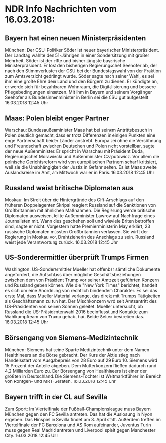 # NDR Info Nachrichten vom 16.03.2018:


## Bayern hat einen neuen Ministerpräsidenten
München: Der CSU-Politiker Söder ist neuer bayerischer Ministerpräsident. Der Landtag wählte den 51-Jährigen in einer Sondersitzung mit großer Mehrheit. Söder ist der elfte und bisher jüngste bayerische Ministerpräsident. Er löst den bisherigen Regierungschef Seehofer ab, der nach den Stimmverlusten der CSU bei der Bundestagswahl von der Fraktion zum Amtsverzicht gedrängt wurde. Söder sagte nach seiner Wahl, es sei ihm eine große Ehre dem Land und den Bürgern zu dienen. Er kündigte an, er werde sich für bezahlbaren Wohnraum, die Digitalisierung und bessere Pflegebedingungen einsetzen. Mit ihm in Bayern und seinem Vorgänger Seehofer als Bundesinnenminister in Berlin sei die CSU gut aufgestellt 16.03.2018 12:45 Uhr 

## Maas: Polen bleibt enger Partner
Warschau:	Bundesaußenminister Maas hat bei seinem Antrittsbesuch in Polen deutlich gemacht, dass er trotz Differenzen in einigen Punkten eine enge Partnerschaft beider Länder anstrebt. Europa sei ohne die Versöhnung und Freundschaft zwischen Deutschen und Polen nicht vorstellbar, sagte der neue Außenminister. Er spricht in Warschau mit Präsident Duda, Regierungschef Morawiecki und Außenminister Czaputowicz. Vor allem die polnische Gerichtsreform wird von europäischen Partnern scharf kritisiert, weil sie die Unabhängigkeit der Justiz in Gefahr sehen. Es ist Maas zweite Auslandsreise im Amt, am Mittwoch war er in Paris. 16.03.2018 12:45 Uhr 

## Russland weist britische Diplomaten aus
Moskau: Im Streit über die Hintergründe des Gift-Anschlags auf den früheren Doppelagenten Skripal reagiert Russland auf die Sanktionen von Großbritannien mit ähnlichen Maßnahmen. Die Regierung werde britische Diplomaten ausweisen, teilte Außenminister Lawrow auf Nachfrage eines Journalisten mit. Wann dies geschehen soll und wieviele Briten betroffen sind, sagte er nicht. Vorgestern hatte Premierministerin May erklärt, 23 russische Diplomaten müssten Großbritannien verlassen. Sie wirft der Regierung in Moskau vor, Drahtzieherin des Anschlags zu sein. Russland weist jede Verantwortung zurück. 16.03.2018 12:45 Uhr 

## US-Sonderermittler überprüft Trumps Firmen
Washington: US-Sonderermittler Mueller hat offenbar sämtliche Dokumente angefordert, die Aufschluss über mögliche Geschäftsbeziehungen zwischen dem von Präsident Trump vor seiner Amtszeit geführten Konzern und Russland geben können. Wie die "New York Times" berichtet, handelt es sich um eine Anordnung von rechtlich bindendem Charakter. Es sei das erste Mal, dass Mueller Material verlange, das direkt mit Trumps Tätigkeiten als Geschäftsmann zu tun hat. Der Mischkonzern wird seit Amtsantritt des US-Präsidenten von seinen Söhnen geleitet. Mueller untersucht, ob Russland die US-Präsidentenwahl 2016 beeinflusst und Kontakte zum Wahlkampfteam von Trump gehabt hat. Beide Seiten bestreiten das. 16.03.2018 12:45 Uhr 

## Börsengang von Siemens-Medizintechnik
München:	Siemens hat seine Sparte Medizintechnik unter dem Namen Healthineers an die Börse gebracht. Der Kurs der Aktie stieg nach Handelsstart vom Ausgabepreis von 28 Euro auf 29 Euro 10. Siemens wird 15 Prozent der Anteile abgeben. Dem Mutterkonzern fließen dadurch rund 4,2 Milliarden Euro zu. Der Börsengang von Healthineers ist einer der größten in Deutschland. Die Siemens-Tochter ist Weltmarktführer im Bereich von Röntgen- und MRT-Geräten. 16.03.2018 12:45 Uhr 

## Bayern trifft in der CL auf Sevilla
Zum Sport: Im Viertelfinale der Fußball-Championsleague muss Bayern München gegen den FC Sevilla antreten. Das hat die Auslosung in Nyon ergeben. Das Hinspiel in Sevilla findet am 3. April statt. Außerdem treffen im Viertelfinale der FC Barcelona und AS Rom aufeinander, Juventus Turin muss gegen Real Madrid antreten und Liverpool spielt gegen Manchester City. 16.03.2018 12:45 Uhr 
